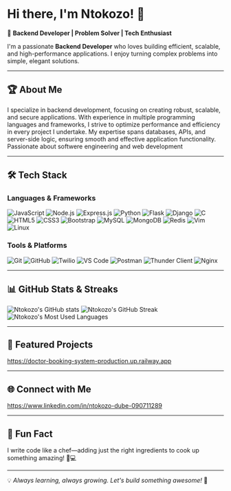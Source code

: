 # Hi there, I'm Ntokozo! 👋

🚀 **Backend Developer | Problem Solver | Tech Enthusiast**

I'm a passionate **Backend Developer** who loves building efficient, scalable, and high-performance applications. I enjoy turning complex problems into simple, elegant solutions. 


---

## 🏆 About Me
I specialize in backend development, focusing on creating robust, scalable, and secure applications. With experience in multiple programming languages and frameworks, I strive to optimize performance and efficiency in every project I undertake.
My expertise spans databases, APIs, and server-side logic, ensuring smooth and effective application functionality.
Passionate about softwere engineering and web development


---

## 🛠 Tech Stack

### **Languages & Frameworks**
![JavaScript](https://img.shields.io/badge/JavaScript-F7DF1E?style=for-the-badge&logo=javascript&logoColor=black)
![Node.js](https://img.shields.io/badge/Node.js-339933?style=for-the-badge&logo=nodedotjs&logoColor=white)
![Express.js](https://img.shields.io/badge/Express.js-000000?style=for-the-badge&logo=express&logoColor=white)
![Python](https://img.shields.io/badge/Python-3776AB?style=for-the-badge&logo=python&logoColor=white)
![Flask](https://img.shields.io/badge/Flask-000000?style=for-the-badge&logo=flask&logoColor=white)
![Django](https://img.shields.io/badge/Django-092E20?style=for-the-badge&logo=django&logoColor=white)
![C](https://img.shields.io/badge/C-A8B9CC?style=for-the-badge&logo=c&logoColor=black)
![HTML5](https://img.shields.io/badge/HTML5-E34F26?style=for-the-badge&logo=html5&logoColor=white)
![CSS3](https://img.shields.io/badge/CSS3-1572B6?style=for-the-badge&logo=css3&logoColor=white)
![Bootstrap](https://img.shields.io/badge/Bootstrap-7952B3?style=for-the-badge&logo=bootstrap&logoColor=white)
![MySQL](https://img.shields.io/badge/MySQL-4479A1?style=for-the-badge&logo=mysql&logoColor=white)
![MongoDB](https://img.shields.io/badge/MongoDB-47A248?style=for-the-badge&logo=mongodb&logoColor=white)
![Redis](https://img.shields.io/badge/Redis-DC382D?style=for-the-badge&logo=redis&logoColor=white)
![Vim](https://img.shields.io/badge/Vim-019733?style=for-the-badge&logo=vim&logoColor=white)
![Linux](https://img.shields.io/badge/Linux-FCC624?style=for-the-badge&logo=linux&logoColor=black)


### **Tools & Platforms**
![Git](https://img.shields.io/badge/Git-F05032?style=for-the-badge&logo=git&logoColor=white)
![GitHub](https://img.shields.io/badge/GitHub-181717?style=for-the-badge&logo=github&logoColor=white)
![Twilio](https://img.shields.io/badge/Twilio-F22F46?style=for-the-badge&logo=twilio&logoColor=white)
![VS Code](https://img.shields.io/badge/VS_Code-007ACC?style=for-the-badge&logo=visual-studio-code&logoColor=white)
![Postman](https://img.shields.io/badge/Postman-FF6C37?style=for-the-badge&logo=postman&logoColor=white)
![Thunder Client](https://img.shields.io/badge/Thunder_Client-4A90E2?style=for-the-badge&logo=thunder&logoColor=white)
![Nginx](https://img.shields.io/badge/Nginx-009639?style=for-the-badge&logo=nginx&logoColor=white)


---

## 📊 GitHub Stats & Streaks
![Ntokozo's GitHub stats](https://github-readme-stats.vercel.app/api?username=Ntokozo31&show_icons=true&theme=radical)
![Ntokozo's GitHub Streak](https://github-readme-streak-stats.herokuapp.com/?user=Ntokozo31&theme=radical)
![Ntokozo's Most Used Languages](https://github-readme-stats.vercel.app/api/top-langs/?username=Ntokozo31&layout=compact&theme=radical)


---

## 📌 Featured Projects
https://doctor-booking-system-production.up.railway.app


---

## 🌐 Connect with Me
https://www.linkedin.com/in/ntokozo-dube-090711289


---

## 🎉 Fun Fact
I write code like a chef—adding just the right ingredients to cook up something amazing! 🍳💻


---
💡 *Always learning, always growing. Let's build something awesome!* 🚀

